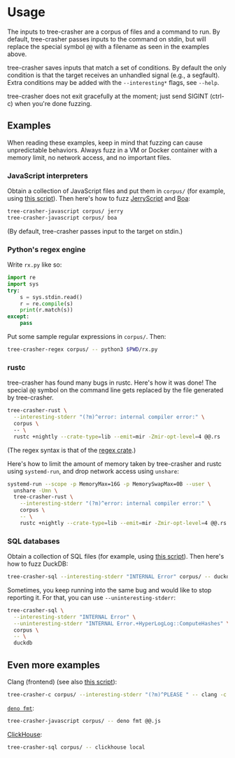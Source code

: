 # Usage

The inputs to tree-crasher are a corpus of files and a command to run. By
default, tree-crasher passes inputs to the command on stdin, but will replace
the special symbol `@@` with a filename as seen in the examples above.

tree-crasher saves inputs that match a set of conditions. By default the only
condition is that the target receives an unhandled signal (e.g., a segfault).
Extra conditions may be added with the `--interesting*` flags, see `--help`.

tree-crasher does not exit gracefully at the moment; just send SIGINT (ctrl-c)
when you're done fuzzing.

## Examples

When reading these examples, keep in mind that fuzzing can cause unpredictable
behaviors. Always fuzz in a VM or Docker container with a memory limit, no
network access, and no important files.

### JavaScript interpreters

Obtain a collection of JavaScript files and put them in `corpus/` (for example,
using [this script](../scripts/corpora/js.sh)). Then here's how to fuzz
[JerryScript][jerryscript] and [Boa][boa]:

```sh
tree-crasher-javascript corpus/ jerry
tree-crasher-javascript corpus/ boa
```

(By default, tree-crasher passes input to the target on stdin.)

[boa]: https://github.com/boa-dev/boa
[jerryscript]: https://github.com/jerryscript-project/jerryscript

### Python's regex engine

Write `rx.py` like so:
```python
import re
import sys
try:
    s = sys.stdin.read()
    r = re.compile(s)
    print(r.match(s))
except:
    pass
```

Put some sample regular expressions in `corpus/`. Then:
```sh
tree-crasher-regex corpus/ -- python3 $PWD/rx.py
```

### rustc

tree-crasher has found many bugs in rustc. Here's how it was done! The special
`@@` symbol on the command line gets replaced by the file generated by
tree-crasher.

```sh
tree-crasher-rust \
  --interesting-stderr "(?m)^error: internal compiler error:" \
  corpus \ 
  -- \
  rustc +nightly --crate-type=lib --emit=mir -Zmir-opt-level=4 @@.rs
```

(The regex syntax is that of the
[regex crate](https://docs.rs/regex/latest/regex/).)

Here's how to limit the amount of memory taken by tree-crasher and rustc using
`systemd-run`, and drop network access using `unshare`:

```sh
systemd-run --scope -p MemoryMax=16G -p MemorySwapMax=0B --user \
  unshare -Umn \
  tree-crasher-rust \
    --interesting-stderr "(?m)^error: internal compiler error:" \
    corpus \
    -- \
    rustc +nightly --crate-type=lib --emit=mir -Zmir-opt-level=4 @@.rs
```

### SQL databases

Obtain a collection of SQL files (for example, using
[this script](./scripts/corpora/sql.sh)). Then here's how to fuzz DuckDB:

```sh
tree-crasher-sql --interesting-stderr "INTERNAL Error" corpus/ -- duckdb
```

Sometimes, you keep running into the same bug and would like to stop reporting
it. For that, you can use `--uninteresting-stderr`:
```sh
tree-crasher-sql \
  --interesting-stderr "INTERNAL Error" \
  --uninteresting-stderr "INTERNAL Error.+HyperLogLog::ComputeHashes" \
  corpus \
  -- \
  duckdb
```

## Even more examples

Clang (frontend) (see also [this script](../scripts/corpora/c.sh)):

```sh
tree-crasher-c corpus/ --interesting-stderr "(?m)^PLEASE " -- clang -c -O0 -o /dev/null -emit-llvm -Xclang -disable-llvm-passes @@.c
```

[`deno fmt`](https://deno.land/manual@v1.31.3/tools/formatter):
```sh
tree-crasher-javascript corpus/ -- deno fmt @@.js
```

[ClickHouse](https://github.com/ClickHouse/ClickHouse):
```sh
tree-crasher-sql corpus/ -- clickhouse local
```

